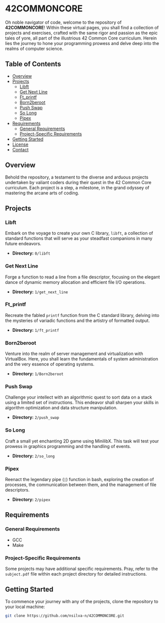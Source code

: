 # 42COMMONCORE

Oh noble navigator of code, welcome to the repository of **42COMMONCORE**! Within these virtual pages, you shall find a collection of projects and exercises, crafted with the same rigor and passion as the epic tales of yore, all part of the illustrious 42 Common Core curriculum. Herein lies the journey to hone your programming prowess and delve deep into the realms of computer science.

## Table of Contents

- [Overview](#overview)
- [Projects](#projects)
  - [Libft](#libft)
  - [Get Next Line](#get-next-line)
  - [Ft_printf](#ft_printf)
  - [Born2beroot](#born2beroot)
  - [Push Swap](#push-swap)
  - [So Long](#so-long)
  - [Pipex](#pipex)
- [Requirements](#requirements)
  - [General Requirements](#general-requirements)
  - [Project-Specific Requirements](#project-specific-requirements)
- [Getting Started](#getting-started)
- [License](#license)
- [Contact](#contact)

## Overview

Behold the repository, a testament to the diverse and arduous projects undertaken by valiant coders during their quest in the 42 Common Core curriculum. Each project is a step, a milestone, in the grand odyssey of mastering the arcane arts of coding.

## Projects

### Libft
Embark on the voyage to create your own C library, `libft`, a collection of standard functions that will serve as your steadfast companions in many future endeavors.
- **Directory:** `0/libft`

### Get Next Line
Forge a function to read a line from a file descriptor, focusing on the elegant dance of dynamic memory allocation and efficient file I/O operations.
- **Directory:** `1/get_next_line`

### Ft_printf
Recreate the fabled `printf` function from the C standard library, delving into the mysteries of variadic functions and the artistry of formatted output.
- **Directory:** `1/ft_printf`

### Born2beroot
Venture into the realm of server management and virtualization with VirtualBox. Here, you shall learn the fundamentals of system administration and the very essence of operating systems.
- **Directory:** `1/Born2beroot`

### Push Swap
Challenge your intellect with an algorithmic quest to sort data on a stack using a limited set of instructions. This endeavor shall sharpen your skills in algorithm optimization and data structure manipulation.
- **Directory:** `2/push_swap`

### So Long
Craft a small yet enchanting 2D game using MinilibX. This task will test your prowess in graphics programming and the handling of events.
- **Directory:** `2/so_long`

### Pipex
Reenact the legendary pipe (`|`) function in bash, exploring the creation of processes, the communication between them, and the management of file descriptors.
- **Directory:** `2/pipex`

## Requirements

### General Requirements
- GCC
- Make

### Project-Specific Requirements
Some projects may have additional specific requirements. Pray, refer to the `subject.pdf` file within each project directory for detailed instructions.

## Getting Started

To commence your journey with any of the projects, clone the repository to your local machine:

```bash
git clone https://github.com/nsilva-n/42COMMONCORE.git
